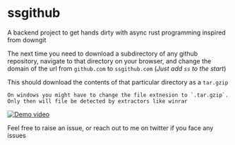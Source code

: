 # ssgithub
A backend project to get hands dirty with async rust programming inspired from downgit

<!-- ## Note: The hosted service is currently down 😪, till I find a hosting provider that meets my needs. Untill then, feel free to build the docker image and host yourself. -->

The next time you need to download a subdirectory of any github repository, navigate to that directory on your browser, and change the domain of the url from `github.com` to `ssgithub.com` (_Just add `ss` to the start_)

This should download the contents of that particular directory as a `tar.gzip`

```
On windows you might have to change the file extnesion to `.tar.gzip`.
Only then will file be detected by extractors like winrar
```

<!-- ![](https://youtu.be/P9lqXA6O2KI) -->
[![Demo video](https://img.youtube.com/vi/P9lqXA6O2KI/0.jpg)](https://www.youtube.com/watch?v=P9lqXA6O2KI)

Feel free to raise an issue, or reach out to me on twitter if you face any issues
